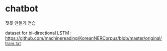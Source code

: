 # chatbot
챗봇 만들기 연습 


dataset for bi-directional LSTM : https://github.com/machinereading/KoreanNERCorpus/blob/master/original/train.txt
